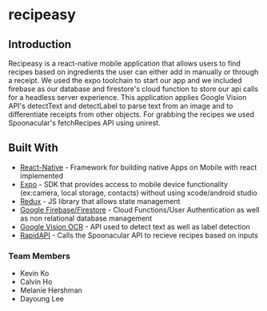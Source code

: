 # recipeasy

## Introduction

Recipeasy is a react-native mobile application that allows users to find recipes based on ingredients the user can either add in manually or through a receipt. We used the expo toolchain to start our app and we included firebase as our database and firestore's cloud function to store our api calls for a headless server experience. This application applies Google Vision API's detectText and detectLabel to parse text from an image and to differentiate receipts from other objects. For grabbing the recipes we used Spoonacular's fetchRecipes API using unirest.

## Built With
* [React-Native](https://facebook.github.io/react-native/) - Framework for building native Apps on Mobile with react implemented
* [Expo](https://docs.expo.io/versions/v32.0.0/) - SDK that provides access to mobile device functionality (ex:camera, local storage, contacts) without using xcode/android studio
* [Redux](https://redux.js.org/) - JS library that allows state management
* [Google Firebase/Firestore](https://firebase.google.com/) - Cloud Functions/User Authentication as well as non relational database management
* [Google Vision OCR](https://cloud.google.com/vision/) - API used to detect text as well as label detection
* [RapidAPI](https://rapidapi.com/) - Calls the Spoonacular API to recieve recipes based on inputs


### Team Members
* Kevin Ko
* Calvin Ho
* Melanie Hershman
* Dayoung Lee
